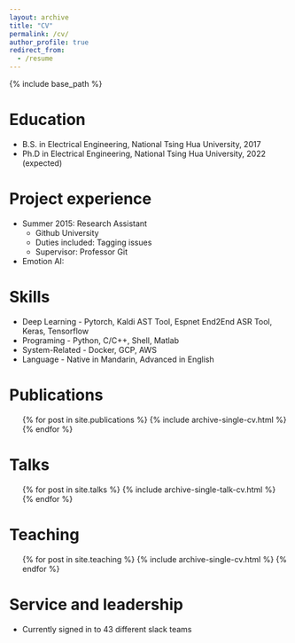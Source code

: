 ```yaml
---
layout: archive
title: "CV"
permalink: /cv/
author_profile: true
redirect_from:
  - /resume
---
```


{% include base_path %}

Education
======
* B.S. in Electrical Engineering, National Tsing Hua University, 2017
* Ph.D in Electrical Engineering, National Tsing Hua University, 2022 (expected)

Project experience
======
* Summer 2015: Research Assistant
  * Github University
  * Duties included: Tagging issues
  * Supervisor: Professor Git
* Emotion AI: 
  
Skills
======
* Deep Learning - Pytorch, Kaldi AST Tool, Espnet End2End ASR Tool, Keras, Tensorflow
* Programing - Python, C/C++, Shell, Matlab
* System-Related - Docker, GCP, AWS
* Language - Native in Mandarin, Advanced in English

Publications
======
  <ul>{% for post in site.publications %}
    {% include archive-single-cv.html %}
  {% endfor %}</ul>
  
Talks
======
  <ul>{% for post in site.talks %}
    {% include archive-single-talk-cv.html %}
  {% endfor %}</ul>
  
Teaching
======
  <ul>{% for post in site.teaching %}
    {% include archive-single-cv.html %}
  {% endfor %}</ul>
  
Service and leadership
======
* Currently signed in to 43 different slack teams
